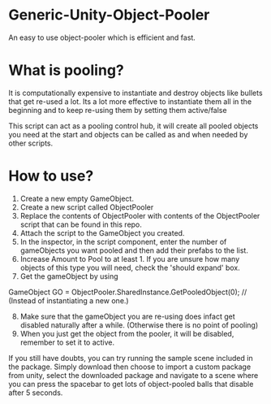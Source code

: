 # Generic-Unity-Object-Pooler
An easy to use object-pooler which is efficient and fast.

# What is pooling? 
It is computationally expensive to instantiate and destroy objects like bullets that get re-used a lot.
Its a lot more effective to instantiate them all in the beginning and to keep re-using them by setting them active/false

This script can act as a pooling control hub, it will create all pooled objects you need at the start and objects can be called as and when needed by other scripts.

# How to use?
1) Create a new empty GameObject.
2) Create a new script called ObjectPooler
3) Replace the contents of ObjectPooler with contents of the ObjectPooler script that can be found in this repo.
4) Attach the script to the GameObject you created.
5) In the inspector, in the script component, enter the number of gameObjects you want pooled and then add their prefabs to the list.
6) Increase Amount to Pool to at least 1. If you are unsure how many objects of this type you will need, check the 'should expand' box.
7) Get the gameObject by using 

GameObject GO = ObjectPooler.SharedInstance.GetPooledObject(0);
 // (Instead of instantiating a new one.)

8) Make sure that the gameObject you are re-using does infact get disabled naturally after a while.
(Otherwise there is no point of pooling)
9) When you just get the object from the pooler, it will be disabled, remember to set it to active.

If you still have doubts, you can try running the sample scene included in the package. Simply download then choose to import a custom package from unity, select the downloaded package and navigate to a scene where you can press the spacebar to get lots of object-pooled balls that disable after 5 seconds.

